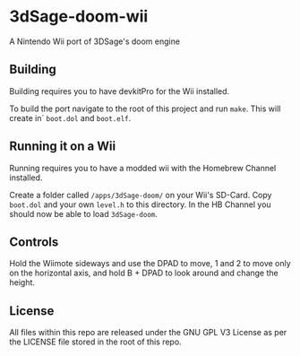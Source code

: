 # 3dSage-doom-wii
A Nintendo Wii port of 3DSage's doom engine
## Building
Building requires you to have devkitPro for the Wii installed.

To build the port navigate to the root of this project and run `make`. This will create in´ `boot.dol` and `boot.elf`.
## Running it on a Wii
Running requires you to have a modded wii with the Homebrew Channel installed.

Create a folder called `/apps/3dSage-doom/` on your Wii's SD-Card. Copy `boot.dol` and your own `level.h` to this directory. In the HB Channel you should now be able to load `3dSage-doom`.

## Controls
Hold the Wiimote sideways and use the DPAD to move, 1 and 2 to move only on the horizontal axis, and hold B + DPAD to look around and change the height.

## License
All files within this repo are released under the GNU GPL V3 License as per the LICENSE file stored in the root of this repo.
